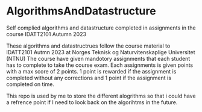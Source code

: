# AlgorithmsAndDatastructure
Self complied algorithms and datastructure completed in assignments in the course IDATT2101 Autumn 2023

These algorithms and datastructrues follow the course material to IDATT2101 Autmn 2023 at Norges Teknisk og Naturvitenskaplige Universitet (NTNU)
The course have given mandotory assignments that each student has to complete to take the course exam.
Each assignments is given points with a max score of 2 points. 1 point is rewarded if the assignment is completed without any corrections and 1 point if the assignment is completed on time. 

This repo is used by me to store the different alogrithms so that i could have a refrence point if I need to look back on the algorihtms in the future. 
